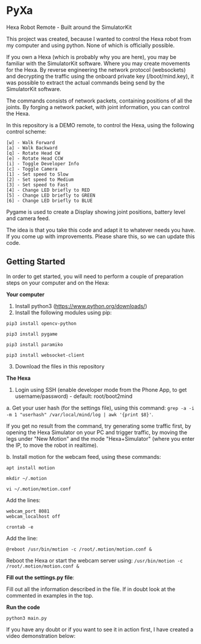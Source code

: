 # PyXa
Hexa Robot Remote - Built around the SimulatorKit

This project was created, because I wanted to control the Hexa robot from my computer and using python. None of which is officially possible.

If you own a Hexa (which is probably why you are here), you may be familiar with the SimulatorKit software. Where you may create movements for the Hexa. By reverse engineering the network protocol (websockets) and decrypting the traffic using the onboard private key (/boot/mind.key), it was possible to extract the actual commands being send by the SimulatorKit software. 

The commands consists of network packets, containing positions of all the joints. By forging a network packet, with joint information, you can control the Hexa.

In this repository is a DEMO remote, to control the Hexa, using the following control scheme:

```
[w] - Walk Forward
[a] - Walk Backward
[q] - Rotate Head CW
[e] - Rotate Head CCW
[i] - Toggle Developer Info
[c] - Toggle Camera
[1] - Set speed to Slow
[2] - Set speed to Medium
[3] - Set speed to Fast
[4] - Change LED briefly to RED
[5] - Change LED briefly to GREEN
[6] - Change LED briefly to BLUE
```

Pygame is used to create a Display showing joint positions, battery level and camera feed.

The idea is that you take this code and adapt it to whatever needs you have. If you come up with improvements. Please share this, so we can update this code.

## Getting Started

In order to get started, you will need to perform a couple of preparation steps on your computer and on the Hexa:


**Your computer**

1. Install python3 (https://www.python.org/downloads/)
2. Install the following modules using pip:

`pip3 install opencv-python`

`pip3 install pygame`

`pip3 install paramiko`

`pip3 install websocket-client`

3. Download the files in this repository


**The Hexa**

1. Login using SSH (enable developer mode from the Phone App, to get username/password) - default: root/boot2mind

a. Get your user hash (for the settings file), using this command: `grep -a -i -m 1 "userhash" /var/local/mind/log | awk '{print $8}'`.

If you get no result from the command, try generating some traffic first, by opening the Hexa Simulator on your PC and trigger traffic,
by moving the legs under "New Motion" and the mode "Hexa+Simulator" (where you enter the IP, to move the robot in realtime).

b. Install motion for the webcam feed, using these commands: 

`apt install motion`

`mkdir ~/.motion`

`vi ~/.motion/motion.conf`

Add the lines:

```
webcam_port 8081
webcam_localhost off
```

`crontab -e`

Add the line:

`@reboot /usr/bin/motion -c /root/.motion/motion.conf &`

Reboot the Hexa or start the webcam server using: `/usr/bin/motion -c /root/.motion/motion.conf &`


**Fill out the settings.py file**:

Fill out all the information described in the file. If in doubt look at the commented in examples in the top.


**Run the code**

`python3 main.py`

If you have any doubt or if you want to see it in action first, I have created a video demonstration below:
